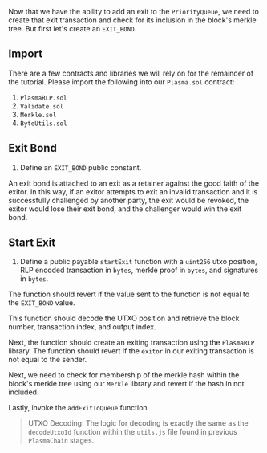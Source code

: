 Now that we have the ability to add an exit to the `PriorityQueue`, we need to create that exit transaction and check for its inclusion in the block's merkle tree. But first let's create an `EXIT_BOND`.

## Import

There are a few contracts and libraries we will rely on for the remainder of the tutorial. Please import the following into our `Plasma.sol` contract:

1. `PlasmaRLP.sol`
2. `Validate.sol`
3. `Merkle.sol`
4. `ByteUtils.sol`

## Exit Bond

1. Define an `EXIT_BOND` public constant.

An exit bond is attached to an exit as a retainer against the good faith of the exitor. In this way, if an exitor attempts to exit an invalid transaction and it is successfully challenged by another party, the exit would be revoked, the exitor would lose their exit bond, and the challenger would win the exit bond.

## Start Exit 

1. Define a public payable `startExit` function with a `uint256` utxo position, RLP encoded transaction in `bytes`, merkle proof in `bytes`, and signatures in `bytes`. 

The function should revert if the value sent to the function is not equal to the `EXIT_BOND` value.

This function should decode the UTXO position and retrieve the block number, transaction index, and output index. 

Next, the function should create an exiting transaction using the `PlasmaRLP` library. The function should revert if the `exitor` in our exiting transaction is not equal to the sender.

Next, we need to check for membership of the merkle hash within the block's merkle tree using our `Merkle` library and revert if the hash in not included.

Lastly, invoke the `addExitToQueue` function.

> UTXO Decoding: The logic for decoding is exactly the same as the `decodeUtxoId` function within the `utils.js` file found in previous `PlasmaChain` stages.